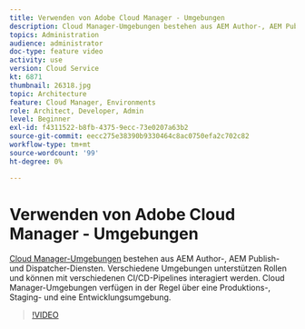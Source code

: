 ```yaml
---
title: Verwenden von Adobe Cloud Manager - Umgebungen
description: Cloud Manager-Umgebungen bestehen aus AEM Author-, AEM Publish- und Dispatcher-Diensten. Verschiedene Umgebungen unterstützen Rollen und können mit verschiedenen CI/CD-Pipelines interagiert werden. Cloud Manager-Umgebungen verfügen in der Regel über eine Produktions-, Staging- und eine Entwicklungsumgebung.
topics: Administration
audience: administrator
doc-type: feature video
activity: use
version: Cloud Service
kt: 6871
thumbnail: 26318.jpg
topic: Architecture
feature: Cloud Manager, Environments
role: Architect, Developer, Admin
level: Beginner
exl-id: f4311522-b8fb-4375-9ecc-73e0207a63b2
source-git-commit: eecc275e38390b9330464c8ac0750efa2c702c82
workflow-type: tm+mt
source-wordcount: '99'
ht-degree: 0%

---
```


# Verwenden von Adobe Cloud Manager - Umgebungen

[Cloud Manager-Umgebungen](https://experienceleague.adobe.com/docs/experience-manager-cloud-manager/using/how-to-use/manage-your-environment.html) bestehen aus AEM Author-, AEM Publish- und Dispatcher-Diensten. Verschiedene Umgebungen unterstützen Rollen und können mit verschiedenen CI/CD-Pipelines interagiert werden. Cloud Manager-Umgebungen verfügen in der Regel über eine Produktions-, Staging- und eine Entwicklungsumgebung.

>[!VIDEO](https://video.tv.adobe.com/v/26318?quality=12&learn=on)

